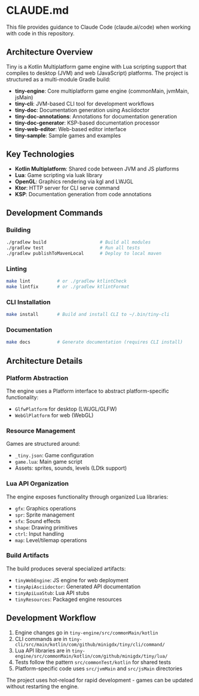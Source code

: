# CLAUDE.md

This file provides guidance to Claude Code (claude.ai/code) when working with code in this repository.

## Architecture Overview

Tiny is a Kotlin Multiplatform game engine with Lua scripting support that compiles to desktop (JVM) and web (JavaScript) platforms. The project is structured as a multi-module Gradle build:

- **tiny-engine**: Core multiplatform game engine (commonMain, jvmMain, jsMain)
- **tiny-cli**: JVM-based CLI tool for development workflows
- **tiny-doc**: Documentation generation using Asciidoctor
- **tiny-doc-annotations**: Annotations for documentation generation
- **tiny-doc-generator**: KSP-based documentation processor
- **tiny-web-editor**: Web-based editor interface
- **tiny-sample**: Sample games and examples

## Key Technologies

- **Kotlin Multiplatform**: Shared code between JVM and JS platforms
- **Lua**: Game scripting via luak library
- **OpenGL**: Graphics rendering via kgl and LWJGL
- **Ktor**: HTTP server for CLI serve command
- **KSP**: Documentation generation from code annotations

## Development Commands

### Building
```bash
./gradlew build                    # Build all modules
./gradlew test                     # Run all tests
./gradlew publishToMavenLocal      # Deploy to local maven
```

### Linting
```bash
make lint          # or ./gradlew ktlintCheck
make lintfix       # or ./gradlew ktlintFormat
```

### CLI Installation
```bash
make install       # Build and install CLI to ~/.bin/tiny-cli
```

### Documentation
```bash
make docs          # Generate documentation (requires CLI install)
```

## Architecture Details

### Platform Abstraction
The engine uses a Platform interface to abstract platform-specific functionality:
- `GlfwPlatform` for desktop (LWJGL/GLFW)
- `WebGlPlatform` for web (WebGL)

### Resource Management
Games are structured around:
- `_tiny.json`: Game configuration
- `game.lua`: Main game script
- Assets: sprites, sounds, levels (LDtk support)

### Lua API Organization
The engine exposes functionality through organized Lua libraries:
- `gfx`: Graphics operations
- `spr`: Sprite management  
- `sfx`: Sound effects
- `shape`: Drawing primitives
- `ctrl`: Input handling
- `map`: Level/tilemap operations

### Build Artifacts
The build produces several specialized artifacts:
- `tinyWebEngine`: JS engine for web deployment
- `tinyApiAsciidoctor`: Generated API documentation
- `tinyApiLuaStub`: Lua API stubs
- `tinyResources`: Packaged engine resources

## Development Workflow

1. Engine changes go in `tiny-engine/src/commonMain/kotlin`
2. CLI commands are in `tiny-cli/src/main/kotlin/com/github/minigdx/tiny/cli/command/`
3. Lua API libraries are in `tiny-engine/src/commonMain/kotlin/com/github/minigdx/tiny/lua/`
4. Tests follow the pattern `src/commonTest/kotlin` for shared tests
5. Platform-specific code uses `src/jvmMain` and `src/jsMain` directories

The project uses hot-reload for rapid development - games can be updated without restarting the engine.